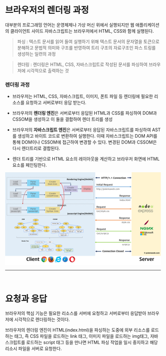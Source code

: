 # 브라우저의 렌더링 과정

대부분의 프로그래밍 언어는 운영체제나 가상 머신 위에서 실행되지만 웹 애플리케이션의 클라이언트 사이드 자바스크립트는 브라우저에서 HTML, CSS와 함께 실행된다.

> 파싱 : 텍스트 문서를 읽어 들여 실행하기 위해 텍스트 문서의 문자열을 토큰으로 분해하고 문법적 의미와 구조를 반영하여 트리 구조의 자료구조인 파스 트링를 생성하는 일련의 과정

> 렌더링 : 렌더링은 HTML, CSS, 자바스크립트로 작성된 문서를 파싱하여 브라우저에 시각적으로 출력하는 것

### 렌더링 과정

-   브라우저는 HTML, CSS, 자바스크립트, 이미지, 폰트 파일 등 렌더링에 필요한 리소스를 요청하고 서버로부터 응답 받는다.

-   브라우저의 **렌더링 엔진**은 서버로부터 응답된 HTML과 CSS를 파싱하여 DOM과 CSSOM을 생성하고 이 둘을 결합하여 렌더 트리를 생성

-   브라우저의 **자바스크립트 엔진**은 서버로부터 응답된 자바스크립트를 파싱하여 AST를 생성하고 바이트 코드로 변환하여 실행한다. 이때 자바스크립트는 DOM API를 통해 DOM이나 CSSOM에 접근하여 변경할 수 있다. 변경된 DOM과 CSSOM은 다시 렌더트리로 결합된다.

-   렌더 트리를 기반으로 HTML 요소의 레이아웃을 계산하고 브라우저 화면에 HTML 요소를 페인팅한다.

![Alt text](image.png)

<hr><br>

# 요청과 응답

브라우저의 핵심 기능은 필요한 리소스를 서버에 요청하고 서버로부터 응답받아 브라우저에 시각적으로 렌더링하는 것이다.

브라우저의 렌더링 엔진이 HTML(index.html)을 파싱하는 도중에 외부 리소스를 로드하는 태그, 즉 CSS 파일을 로드하는 link 태그, 이미지 파일을 로드하는 img태그, 자바스크립트를 로드하는 script 태그 등을 만나면 HTML 파싱 작업을 일시 중지하고 해당 리소시 파일을 서버로 요청한다.
